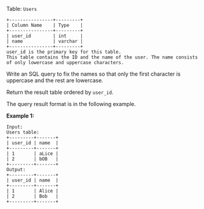 Table: `Users`

```
+----------------+---------+
| Column Name    | Type    |
+----------------+---------+
| user_id        | int     |
| name           | varchar |
+----------------+---------+
user_id is the primary key for this table.
This table contains the ID and the name of the user. The name consists of only lowercase and uppercase characters.
```

Write an SQL query to fix the names so that only the first character is uppercase and the rest are lowercase.

Return the result table ordered by `user_id`.

The query result format is in the following example.

**Example 1:**

```
Input:
Users table:
+---------+-------+
| user_id | name  |
+---------+-------+
| 1       | aLice |
| 2       | bOB   |
+---------+-------+
Output:
+---------+-------+
| user_id | name  |
+---------+-------+
| 1       | Alice |
| 2       | Bob   |
+---------+-------+
```
